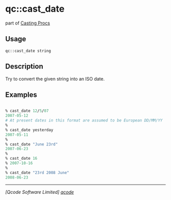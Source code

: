 qc::cast_date
=============

part of [Casting Procs](../qc/wiki/CastPage)

Usage
-----
`qc::cast_date string`

Description
-----------
Try to convert the given string into an ISO date.

Examples
--------
```tcl

% cast_date 12/5/07
2007-05-12
# At present dates in this format are assumed to be European DD/MM/YY
%
% cast_date yesterday
2007-05-11
%
% cast_date "June 23rd"
2007-06-23
%
% cast_date 16
% 2007-10-16
%
% cast_date "23rd 2008 June"
2008-06-23

```

----------------------------------
*[Qcode Software Limited] [qcode]*

[qcode]: http://www.qcode.co.uk "Qcode Software"